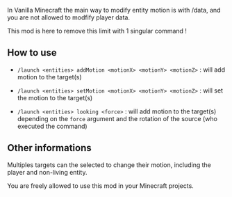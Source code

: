 In Vanilla Minecraft the main way to modify entity motion is with /data, and you are not allowed to modfify player data.

This mod is here to remove this limit with 1 singular command !

## How to use

- `/launch <entities> addMotion <motionX> <motionY> <motionZ>` : will add motion to the target(s)
  
- `/launch <entities> setMotion <motionX> <motionY> <motionZ>` : will set the motion to the target(s)
  
- `/launch <entities> looking <force>` : will add motion to the target(s) depending on the `force` argument and the rotation of the source (who executed the command)

## Other informations

Multiples targets can the selected to change their motion, including the player and non-living entity.

You are freely allowed to use this mod in your Minecraft projects.
